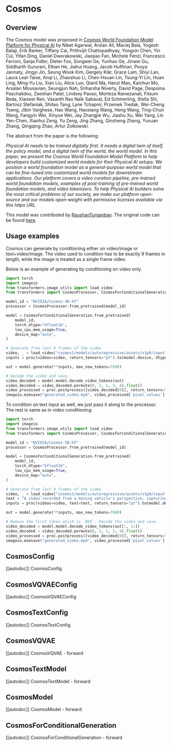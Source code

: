 <!--Copyright 2025 The HuggingFace Team. All rights reserved.

Licensed under the Apache License, Version 2.0 (the "License"); you may not use this file except in compliance with
the License. You may obtain a copy of the License at

http://www.apache.org/licenses/LICENSE-2.0

Unless required by applicable law or agreed to in writing, software distributed under the License is distributed on
an "AS IS" BASIS, WITHOUT WARRANTIES OR CONDITIONS OF ANY KIND, either express or implied. See the License for the
specific language governing permissions and limitations under the License.

⚠️ Note that this file is in Markdown but contain specific syntax for our doc-builder (similar to MDX) that may not be
rendered properly in your Markdown viewer.

-->

# Cosmos

## Overview

The Cosmos model was proposed in [Cosmos World Foundation Model Platform for Physical AI](https://arxiv.org/abs/2501.03575) by Niket Agarwal, Arslan Ali, Maciej Bala, Yogesh Balaji, Erik Barker, Tiffany Cai, Prithvijit Chattopadhyay, Yongxin Chen, Yin Cui, Yifan Ding, Daniel Dworakowski, Jiaojiao Fan, Michele Fenzi, Francesco Ferroni, Sanja Fidler, Dieter Fox, Songwei Ge, Yunhao Ge, Jinwei Gu, Siddharth Gururani, Ethan He, Jiahui Huang, Jacob Huffman, Pooya Jannaty, Jingyi Jin, Seung Wook Kim, Gergely Klár, Grace Lam, Shiyi Lan, Laura Leal-Taixe, Anqi Li, Zhaoshuo Li, Chen-Hsuan Lin, Tsung-Yi Lin, Huan Ling, Ming-Yu Liu, Xian Liu, Alice Luo, Qianli Ma, Hanzi Mao, Kaichun Mo, Arsalan Mousavian, Seungjun Nah, Sriharsha Niverty, David Page, Despoina Paschalidou, Zeeshan Patel, Lindsey Pavao, Morteza Ramezanali, Fitsum Reda, Xiaowei Ren, Vasanth Rao Naik Sabavat, Ed Schmerling, Stella Shi, Bartosz Stefaniak, Shitao Tang, Lyne Tchapmi, Przemek Tredak, Wei-Cheng Tseng, Jibin Varghese, Hao Wang, Haoxiang Wang, Heng Wang, Ting-Chun Wang, Fangyin Wei, Xinyue Wei, Jay Zhangjie Wu, Jiashu Xu, Wei Yang, Lin Yen-Chen, Xiaohui Zeng, Yu Zeng, Jing Zhang, Qinsheng Zhang, Yuxuan Zhang, Qingqing Zhao, Artur Zolkowski.


The abstract from the paper is the following:

*Physical AI needs to be trained digitally first. It needs a digital twin of itself, the policy model, and a digital twin of the world, the world model. In this paper, we present the Cosmos World Foundation Model Platform to help developers build customized world models for their Physical AI setups. We position a world foundation model as a general-purpose world model that can be fine-tuned into customized world models for downstream applications. Our platform covers a video curation pipeline, pre-trained world foundation models, examples of post-training of pre-trained world foundation models, and video tokenizers. To help Physical AI builders solve the most critical problems of our society, we make our platform open-source and our models open-weight with permissive licenses available via this https URL.*

This model was contributed by [RaushanTurganbay](https://huggingface.co/RaushanTurganbay).
The original code can be found [here](https://github.com/NVIDIA/Cosmos/tree/main).


## Usage examples

Cosmos can generate by conditioning either on video/image or text+video/image. The video used to condition has to be exactly 9 frames in length, while the image is treated as a single frame video.

Below is an example of generating by conditioning on video only.

```python
import torch
import imageio
from transformers.image_utils import load_video
from transformers import CosmosProcessor, CosmosForConditionalGeneration

model_id = "NVIDIA/Cosmos-4B-hf"
processor = CosmosProcessor.from_pretrained(model_id)

model = CosmosForConditionalGeneration.from_pretrained(
    model_id,
    torch_dtype="bfloat16",
    low_cpu_mem_usage=True,
    device_map="auto",
)

# Generate from last 9 frames of the video
video, _ = load_video("cosmos1/models/autoregressive/assets/v1p0/input.mp4", backend="decord")[-9:]
inputs = proc(videos=video, return_tensors="pt").to(model.device, dtype=torch.bfloat16)

out = model.generate(**inputs, max_new_tokens=7680)

# Decode the video and save. 
video_decoded = model.model.decode_video_tokens(out)
video_decoded = video_decoded.permute(0, 2, 1, 3, 4).float()
video_processed = proc.postprocess([video_decoded[0]], return_tensors="np")
imageio.mimsave("generated_video.mp4", video_processed['pixel_values'].squeeze(0), fps=25)

```

To condition on text input as well, we just pass it along to the processor. The rest is same as in video conditioning.

```python
import torch
import imageio
from transformers.image_utils import load_video
from transformers import CosmosProcessor, CosmosForConditionalGeneration

model_id = "NVIDIA/Cosmos-5B-hf"
processor = CosmosProcessor.from_pretrained(model_id)

model = CosmosForConditionalGeneration.from_pretrained(
    model_id,
    torch_dtype="bfloat16",
    low_cpu_mem_usage=True,
    device_map="auto",
)

# Generate from last 9 frames of the video
video, _ = load_video("cosmos1/models/autoregressive/assets/v1p0/input.mp4", backend="decord")[-9:]
text = "A video recorded from a moving vehicle's perspective, capturing roads, buildings, landscapes, and changing weather and lighting conditions."
inputs = proc(videos=video, text=text, return_tensors="pt").to(model.device, dtype=torch.bfloat16)

out = model.generate(**inputs, max_new_tokens=7680)

# Remove the first token which is `BOS`. Decode the video and save. 
video_decoded = model.model.decode_video_tokens(out[:, 1:])
video_decoded = video_decoded.permute(0, 2, 1, 3, 4).float()
video_processed = proc.postprocess([video_decoded[0]], return_tensors="np")
imageio.mimsave("generated_video.mp4", video_processed['pixel_values'].squeeze(0), fps=25)

```

## CosmosConfig

[[autodoc]] CosmosConfig

## CosmosVQVAEConfig

[[autodoc]] CosmosVQVAEConfig

## CosmosTextConfig

[[autodoc]] CosmosTextConfig

## CosmosVQVAE

[[autodoc]] CosmosVQVAE
    - forward

## CosmosTextModel

[[autodoc]] CosmosTextModel
    - forward

## CosmosModel

[[autodoc]] CosmosModel
    - forward

## CosmosForConditionalGeneration

[[autodoc]] CosmosForConditionalGeneration
    - forward
